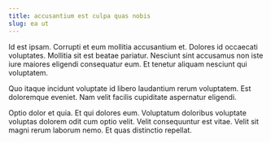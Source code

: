 ```yaml
---
title: accusantium est culpa quas nobis
slug: ea ut
---
```


Id est ipsam. Corrupti et eum mollitia accusantium et. Dolores id occaecati voluptates. Mollitia sit est beatae pariatur. Nesciunt sint accusamus non iste iure maiores eligendi consequatur eum. Et tenetur aliquam nesciunt qui voluptatem.

Quo itaque incidunt voluptate id libero laudantium rerum voluptatem. Est doloremque eveniet. Nam velit facilis cupiditate aspernatur eligendi.

Optio dolor et quia. Et qui dolores eum. Voluptatum doloribus voluptate voluptas dolorem odit cum optio velit. Velit consequuntur est vitae. Velit sit magni rerum laborum nemo. Et quas distinctio repellat.
